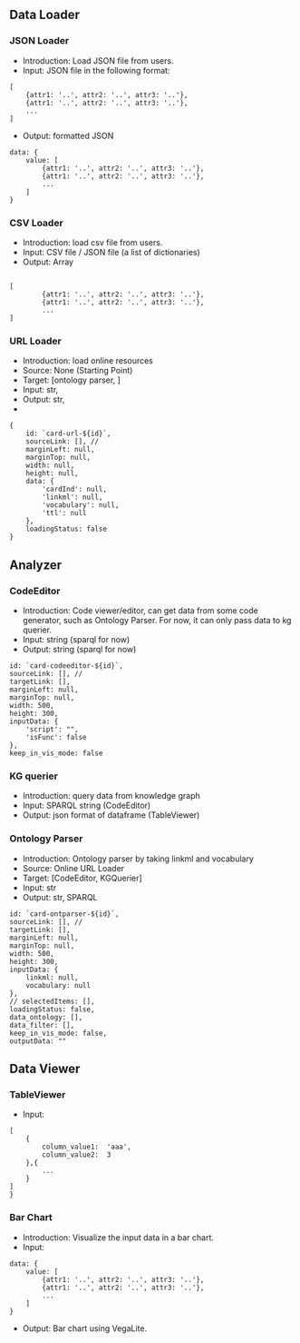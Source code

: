 ## Data Loader
### JSON Loader 
* Introduction: Load JSON file from users. 
* Input: JSON file in the following format:
```
[
    {attr1: '..', attr2: '..', attr3: '..'},
    {attr1: '..', attr2: '..', attr3: '..'},
    ...
]
```
* Output: formatted JSON
```
data: {
    value: [
        {attr1: '..', attr2: '..', attr3: '..'},
        {attr1: '..', attr2: '..', attr3: '..'},
        ...
    ]
}
```
### CSV Loader
* Introduction: load csv file from users.
* Input: CSV file / JSON file (a list of dictionaries)
* Output: Array
```

[
        {attr1: '..', attr2: '..', attr3: '..'},
        {attr1: '..', attr2: '..', attr3: '..'},
        ...
]

```
### URL Loader
* Introduction: load online resources 
* Source: None (Starting Point)
* Target: [ontology parser, ]
* Input: str,
* Output: str, 
* 
```
{
    id: `card-url-${id}`,
    sourceLink: [], //
    marginLeft: null, 
    marginTop: null, 
    width: null, 
    height: null,
    data: {
        'cardInd': null,
        'linkml': null,
        'vocabulary': null,
        'ttl': null
    },
    loadingStatus: false
}
```
## Analyzer 
### CodeEditor
* Introduction: Code viewer/editor, can get data from some code generator, such as Ontology Parser. For now, it can only pass data to kg querier. 
* Input: string (sparql for now) 
* Output: string (sparql for now)
```
id: `card-codeeditor-${id}`,
sourceLink: [], //
targetLink: [], 
marginLeft: null, 
marginTop: null, 
width: 500, 
height: 300,
inputData: {
    'script': "",
    'isFunc': false
},
keep_in_vis_mode: false 
```

### KG querier 
* Introduction: query data from knowledge graph 
* Input: SPARQL string  (CodeEditor)
* Output: json format of dataframe (TableViewer)

### Ontology Parser 
* Introduction: Ontology parser by taking linkml and vocabulary
* Source: Online URL Loader
* Target: [CodeEditor, KGQuerier]
* Input: str
* Output: str, SPARQL 
```
id: `card-ontparser-${id}`,
sourceLink: [], //
targetLink: [], 
marginLeft: null, 
marginTop: null, 
width: 500, 
height: 300,
inputData: {
    linkml: null,
    vocabulary: null
},
// selectedItems: [],
loadingStatus: false,
data_ontology: [],
data_filter: [],
keep_in_vis_mode: false,
outputData: ""
```


## Data Viewer
### TableViewer 
* Input: 
```
[
    {
        column_value1:  'aaa',
        column_value2:  3
    },{
        ...
    }
]
}
```
### Bar Chart 
* Introduction: Visualize the input data in a bar chart.
* Input: 
```
data: {
    value: [
        {attr1: '..', attr2: '..', attr3: '..'},
        {attr1: '..', attr2: '..', attr3: '..'},
        ...
    ]
}
```
* Output: Bar chart using VegaLite. 
```

```